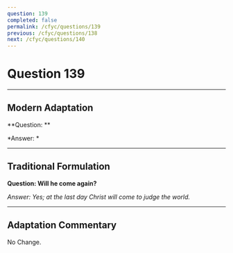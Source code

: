 ```yaml
---
question: 139
completed: false
permalink: /cfyc/questions/139
previous: /cfyc/questions/138
next: /cfyc/questions/140
---
```

# Question 139

---
## Modern Adaptation
**Question: **

*Answer: *

---
## Traditional Formulation
**Question: Will he come again?**

*Answer: Yes; at the last day Christ will come to judge the world.*

---
## Adaptation Commentary
No Change.